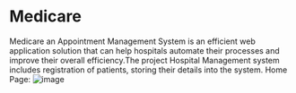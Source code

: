 # Medicare
Medicare an Appointment Management System is an efficient web application solution that can help hospitals automate their processes and improve their overall efficiency.The project Hospital Management system includes registration of patients, storing their details into the system.
Home Page:
![image](https://github.com/user-attachments/assets/66905f0a-795b-4d88-a699-3b06b33ac009)
